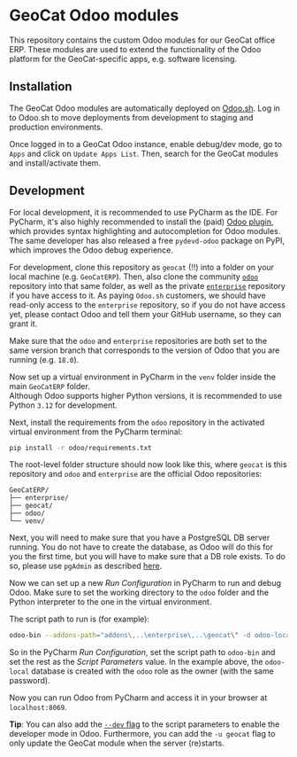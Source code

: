 # GeoCat Odoo modules

This repository contains the custom Odoo modules for our GeoCat office ERP. 
These modules are used to extend the functionality of the Odoo platform for the GeoCat-specific apps, e.g. software licensing.

## Installation

The GeoCat Odoo modules are automatically deployed on [Odoo.sh](https://odoo.sh).
Log in to Odoo.sh to move deployments from development to staging and production environments.

Once logged in to a GeoCat Odoo instance, enable debug/dev mode, go to `Apps` and click on `Update Apps List`.
Then, search for the GeoCat modules and install/activate them.

## Development

For local development, it is recommended to use PyCharm as the IDE.
For PyCharm, it's also highly recommended to install the (paid) [Odoo plugin](https://plugins.jetbrains.com/plugin/13499-odoo), 
which provides syntax highlighting and autocompletion for Odoo modules.  
The same developer has also released a free `pydevd-odoo` package on PyPI, which improves the Odoo debug experience.

For development, clone this repository as `geocat` (!!) into a folder on your local machine (e.g. `GeoCatERP`).
Then, also clone the community [`odoo`](https://github.com/odoo/odoo) repository into that same folder,
as well as the private [`enterprise`](https://github.com/odoo/enterprise) repository if you have access to it.
As paying `Odoo.sh` customers, we should have read-only access to the `enterprise` repository, so if you do not
have access yet, please contact Odoo and tell them your GitHub username, so they can grant it.

Make sure that the `odoo` and `enterprise` repositories are both set to the same version branch 
that corresponds to the version of Odoo that you are running (e.g. `18.0`).

Now set up a virtual environment in PyCharm in the `venv` folder inside the main `GeoCatERP` folder.  
Although Odoo supports higher Python versions, it is recommended to use Python `3.12` for development.

Next, install the requirements from the `odoo` repository in the activated virtual environment from the PyCharm terminal:

```bash
pip install -r odoo/requirements.txt
```

The root-level folder structure should now look like this, 
where `geocat` is this repository and `odoo` and `enterprise` are the official Odoo repositories:

```
GeoCatERP/
├── enterprise/
├── geocat/
├── odoo/
└── venv/
```

Next, you will need to make sure that you have a PostgreSQL DB server running.
You do not have to create the database, as Odoo will do this for you the first time, but you will have to make sure that a DB role exists.
To do so, please use `pgAdmin` as described [here](https://www.odoo.com/documentation/18.0/administration/on_premise/source.html#postgresql).

Now we can set up a new _Run Configuration_ in PyCharm to run and debug Odoo.
Make sure to set the working directory to the `odoo` folder and the Python interpreter to the one in the virtual environment.

The script path to run is (for example):

```bash
odoo-bin --addons-path="addons\,..\enterprise\,..\geocat\" -d odoo-local -r odoo -w odoo
```

So in the PyCharm _Run Configuration_, set the script path to `odoo-bin` and set the rest as the _Script Parameters_ value.
In the example above, the `odoo-local` database is created with the `odoo` role as the owner (with the same password).

Now you can run Odoo from PyCharm and access it in your browser at `localhost:8069`.

**Tip**: You can also add the [`--dev` flag](https://www.odoo.com/documentation/18.0/developer/reference/cli.html#developer-features) 
to the script parameters to enable the developer mode in Odoo. Furthermore, you can add the `-u geocat` flag to only update the 
GeoCat module when the server (re)starts.
